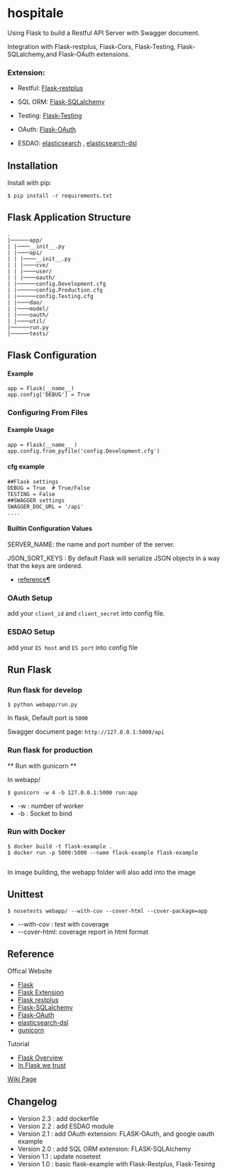 # hospitale

Using Flask to build a Restful API Server with Swagger document.

Integration with Flask-restplus, Flask-Cors, Flask-Testing, Flask-SQLalchemy,and Flask-OAuth extensions.

### Extension:
- Restful: [Flask-restplus](http://flask-restplus.readthedocs.io/en/stable/)

- SQL ORM: [Flask-SQLalchemy](http://flask-sqlalchemy.pocoo.org/2.1/)

- Testing: [Flask-Testing](http://flask.pocoo.org/docs/0.12/testing/)

- OAuth: [Flask-OAuth](https://pythonhosted.org/Flask-OAuth/)

- ESDAO: [elasticsearch](https://elasticsearch-py.readthedocs.io/en/master/) , [elasticsearch-dsl](http://elasticsearch-dsl.readthedocs.io/en/latest/index.html)


## Installation

Install with pip:

```
$ pip install -r requirements.txt
```

## Flask Application Structure 
```
.
|──────app/
| |────__init__.py
| |────api/
| | |────__init__.py
| | |────cve/
| | |────user/
| | |────oauth/
| |──────config.Development.cfg
| |──────config.Production.cfg
| |──────config.Testing.cfg
| |────dao/
| |────model/
| |────oauth/
| |────util/
|──────run.py
|──────tests/
```


## Flask Configuration

#### Example

```
app = Flask(__name__)
app.config['DEBUG'] = True
```
### Configuring From Files

#### Example Usage

```
app = Flask(__name__ )
app.config.from_pyfile('config.Development.cfg')
```

#### cfg example

```
##Flask settings
DEBUG = True  # True/False
TESTING = False
##SWAGGER settings
SWAGGER_DOC_URL = '/api'
....
```

#### Builtin Configuration Values

SERVER_NAME: the name and port number of the server. 

JSON_SORT_KEYS : By default Flask will serialize JSON objects in a way that the keys are ordered.

- [reference¶](http://flask.pocoo.org/docs/0.12/config/)


### OAuth Setup
add your `client_id` and `client_secret` into config file.

### ESDAO Setup
add your `ES host` and `ES port` into config file 



 
## Run Flask
### Run flask for develop
```
$ python webapp/run.py
```
In flask, Default port is `5000`

Swagger document page:  `http://127.0.0.1:5000/api`

### Run flask for production

** Run with gunicorn **

In  webapp/

```
$ gunicorn -w 4 -b 127.0.0.1:5000 run:app
```

* -w : number of worker
* -b : Socket to bind


### Run with Docker

```
$ docker build -t flask-example .
$ docker run -p 5000:5000 --name flask-example flask-example 
 
```

In image building, the webapp folder will also add into the image


## Unittest
```
$ nosetests webapp/ --with-cov --cover-html --cover-package=app
```
- --with-cov : test with coverage
- --cover-html: coverage report in html format

## Reference

Offical Website

- [Flask](http://flask.pocoo.org/)
- [Flask Extension](http://flask.pocoo.org/extensions/)
- [Flask restplus](http://flask-restplus.readthedocs.io/en/stable/)
- [Flask-SQLalchemy](http://flask-sqlalchemy.pocoo.org/2.1/)
- [Flask-OAuth](https://pythonhosted.org/Flask-OAuth/)
- [elasticsearch-dsl](http://elasticsearch-dsl.readthedocs.io/en/latest/index.html)
- [gunicorn](http://gunicorn.org/)

Tutorial

- [Flask Overview](https://www.slideshare.net/maxcnunes1/flask-python-16299282)
- [In Flask we trust](http://igordavydenko.com/talks/ua-pycon-2012.pdf)

[Wiki Page](https://github.com/tsungtwu/flask-example/wiki)



## Changelog

- Version 2.3 : add dockerfile
- Version 2.2 : add ESDAO module
- Version 2.1 : add OAuth extension: FLASK-OAuth, and google oauth example
- Version 2.0 : add SQL ORM extension: FLASK-SQLAlchemy
- Version 1.1 : update nosetest
- Version 1.0 : basic flask-example with Flask-Restplus, Flask-Tesintg